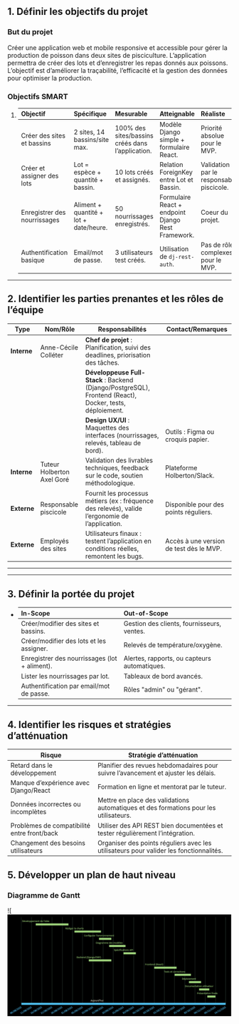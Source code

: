 ## 1. **Définir les objectifs du projet**

### **But du projet**

Créer une application web et mobile responsive et accessible pour gérer la production de poisson dans deux sites de pisciculture. L’application permettra de créer des lots et d’enregistrer les repas donnés aux poissons. L’objectif est d’améliorer la traçabilité, l’efficacité et la gestion des données pour optimiser la production.

### **Objectifs SMART**

1. | Objectif                     | Spécifique                             | Mesurable                                        | Atteignable                                        | Réaliste                                 | Temporel    |
   | ---------------------------- | -------------------------------------- | ------------------------------------------------ | -------------------------------------------------- | ---------------------------------------- | ----------- |
   | Créer des sites et bassins   | 2 sites, 14 bassins/site max.          | 100% des sites/bassins créés dans l’application. | Modèle Django simple + formulaire React.           | Priorité absolue pour le MVP.            | Semaine 1   |
   | Créer et assigner des lots   | Lot = espèce + quantité + bassin.      | 10 lots créés et assignés.                       | Relation ForeignKey entre Lot et Bassin.           | Validation par le responsable piscicole. | Semaine 1-2 |
   | Enregistrer des nourrissages | Aliment + quantité + lot + date/heure. | 50 nourrissages enregistrés.                     | Formulaire React + endpoint Django Rest Framework. | Coeur du projet.                         | Semaine 2-3 |
   | Authentification basique     | Email/mot de passe.                    | 3 utilisateurs test créés.                       | Utilisation de `dj-rest-auth`.                     | Pas de rôles complexes pour le MVP.      | Semaine 1   |

------

## 2. **Identifier les parties prenantes et les rôles de l’équipe**

| Type        | Nom/Rôle                        | Responsabilités                                              | Contact/Remarques                       |
| ----------- | ------------------------------- | ------------------------------------------------------------ | --------------------------------------- |
| **Interne** | Anne-Cécile Colléter            | **Chef de projet** : Planification, suivi des deadlines, priorisation des tâches. |                                         |
|             |                                 | **Développeuse Full-Stack** : Backend (Django/PostgreSQL), Frontend (React), Docker, tests, déploiement. |                                         |
|             |                                 | **Design UX/UI** : Maquettes des interfaces (nourrissages, relevés, tableau de bord). | Outils : Figma ou croquis papier.       |
| **Interne** | Tuteur Holberton<br />Axel Goré | Validation des livrables techniques, feedback sur le code, soutien méthodologique. | Plateforme Holberton/Slack.             |
| **Externe** | Responsable piscicole           | Fournit les processus métiers (ex : fréquence des relevés), valide l’ergonomie de l’application. | Disponible pour des points réguliers.   |
| **Externe** | Employés des sites              | Utilisateurs finaux : testent l’application en conditions réelles, remontent les bugs. | Accès à une version de test dès le MVP. |

------

------

## 3. **Définir la portée du projet**

- | In-Scope                                      | Out-of-Scope                                 |
  | --------------------------------------------- | -------------------------------------------- |
  | Créer/modifier des sites et bassins.          | Gestion des clients, fournisseurs, ventes.   |
  | Créer/modifier des lots et les assigner.      | Relevés de température/oxygène.              |
  | Enregistrer des nourrissages (lot + aliment). | Alertes, rapports, ou capteurs automatiques. |
  | Lister les nourrissages par lot.              | Tableaux de bord avancés.                    |
  | Authentification par email/mot de passe.      | Rôles "admin" ou "gérant".                   |

------

## 4. **Identifier les risques et stratégies d’atténuation**

| Risque                                      | Stratégie d’atténuation                                      |
| ------------------------------------------- | ------------------------------------------------------------ |
| Retard dans le développement                | Planifier des revues hebdomadaires pour suivre l’avancement et ajuster les délais. |
| Manque d’expérience avec Django/React       | Formation en ligne et mentorat par le tuteur.                |
| Données incorrectes ou incomplètes          | Mettre en place des validations automatiques et des formations pour les utilisateurs. |
| Problèmes de compatibilité entre front/back | Utiliser des API REST bien documentées et tester régulièrement l’intégration. |
| Changement des besoins utilisateurs         | Organiser des points réguliers avec les utilisateurs pour valider les fonctionnalités. |

## 5. **Développer un plan de haut niveau**

### **Diagramme de Gantt**

![![Gantt Chart](diagramme_de_gantt.png)





